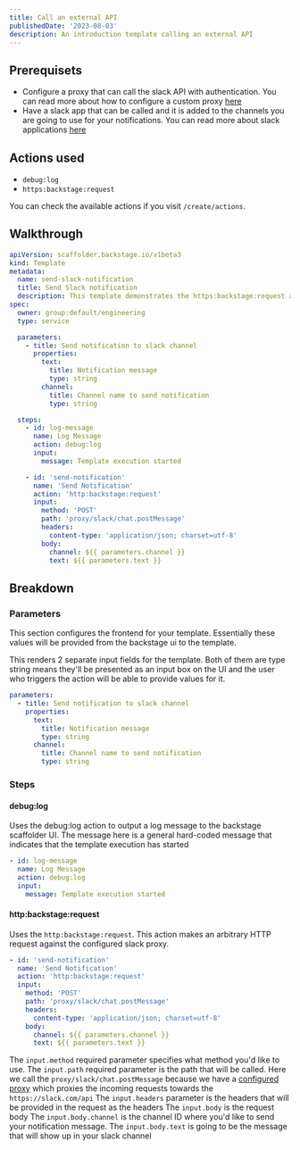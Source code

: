 ```yaml
---
title: Call an external API
publishedDate: '2023-08-03'
description: An introduction template calling an external API
---
```


## Prerequisets

- Configure a proxy that can call the slack API with authentication. You can read more about how to configure a custom proxy [here](/docs/custom-plugins/connectivity/proxy/)
- Have a slack app that can be called and it is added to the channels you are going to use for your notifications. You can read more about slack applications [here](https://api.slack.com/start/overview#creating)

## Actions used

- `debug:log`
- `https:backstage:request`

You can check the available actions if you visit `/create/actions`.

## Walkthrough

```yaml
apiVersion: scaffolder.backstage.io/v1beta3
kind: Template
metadata:
  name: send-slack-notification
  title: Send Slack notification
  description: This template demonstrates the https:backstage:request action by calling a configured proxy to send a request towards the Slack api to send a notification to the selected channel
spec:
  owner: group:default/engineering
  type: service

  parameters:
    - title: Send notification to slack channel
      properties:
        text:
          title: Notification message
          type: string
        channel:
          title: Channel name to send notification
          type: string

  steps:
    - id: log-message
      name: Log Message
      action: debug:log
      input:
        message: Template execution started

    - id: 'send-notification'
      name: 'Send Notification'
      action: 'http:backstage:request'
      input:
        method: 'POST'
        path: 'proxy/slack/chat.postMessage'
        headers:
          content-type: 'application/json; charset=utf-8'
        body:
          channel: ${{ parameters.channel }}
          text: ${{ parameters.text }}
```

## Breakdown

### Parameters

This section configures the frontend for your template. Essentially these values will be provided from the backstage ui to the template.

This renders 2 separate input fields for the template. Both of them are type string means they'll be presented as an input box on the UI and the user who triggers the action will be able to provide values for it.

```yaml
parameters:
  - title: Send notification to slack channel
    properties:
      text:
        title: Notification message
        type: string
      channel:
        title: Channel name to send notification
        type: string
```

### Steps

#### debug:log

Uses the debug:log action to output a log message to the backstage scaffolder UI. The message here is a general hard-coded message that indicates that the template execution has started

```yaml
- id: log-message
  name: Log Message
  action: debug:log
  input:
    message: Template execution started
```

#### http:backstage:request

Uses the `http:backstage:request`. This action makes an arbitrary HTTP request against the configured slack proxy.

```yaml
- id: 'send-notification'
  name: 'Send Notification'
  action: 'http:backstage:request'
  input:
    method: 'POST'
    path: 'proxy/slack/chat.postMessage'
    headers:
      content-type: 'application/json; charset=utf-8'
    body:
      channel: ${{ parameters.channel }}
      text: ${{ parameters.text }}
```

The `input.method` required parameter specifies what method you'd like to use.
The `input.path` required parameter is the path that will be called. Here we call the `proxy/slack/chat.postMessage` because we have a [configured proxy](https://roadie.io/docs/custom-plugins/connectivity/proxy/) which proxies the incoming requests towards the `https://slack.com/api`
The `input.headers` parameter is the headers that will be provided in the request as the headers
The `input.body` is the request body
The `input.body.channel` is the channel ID where you'd like to send your notification message.
The `input.body.text` is going to be the message that will show up in your slack channel
